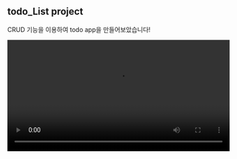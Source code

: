 ## todo_List project

CRUD 기능을 이용하여 todo app을 만들어보았습니다!

<video src="https://user-images.githubusercontent.com/110921798/208303467-401b73e9-7c73-4385-a6db-489ea4188cae.mp4" width="100%"></video>
